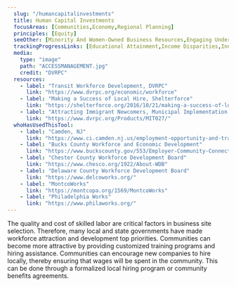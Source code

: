 ```yaml
---
  slug: "/humancapitalinvestments"
  title: Human Capital Investments
  focusAreas: [Communities,Economy,Regional Planning]
  principles: [Equity]
  seeOther: [Minority And Women-Owned Business Resources,Engaging Underserved Communities,Broadband Universal Access,Community Benefits Agreements (CBAs)]
  trackingProgressLinks: [Educational Attainment,Income Disparities,Innovation,Job Growth,Racial & Ethnic Disparities,Sex Disparities,Transit Ridership]
  media: 
    type: "image"
    path: "ACCESSMANAGEMENT.jpg"
    credit: "DVRPC"
  resources: 
    - label: "Transit Workforce Development, DVRPC"
      link: "https://www.dvrpc.org/economic/workforce"
    - label: "Making a Success of Local Hire, Shelterforce"
      link: "https://shelterforce.org/2016/10/21/making-a-success-of-local-hire-work/"
    - label: "Attracting Immigrant Newcomers, Municipal Implementation Tool #027, DVRPC"
      link: "https://www.dvrpc.org/Products/MIT027/"  
  whoHasUsedThisTool: 
    - label: "Camden, NJ"
      link: "https://www.ci.camden.nj.us/employment-opportunity-and-training/"
    - label: "Bucks County Workforce and Economic Development"
      link: "https://www.buckscounty.gov/553/Employer-Community-Connections"
    - label: "Chester County Workforce Development Board"
      link: "https://www.chesco.org/1922/About-WDB"
    - label: "Delaware County Workforce Development Board"
      link: "https://www.delcoworks.org/"
    - label: "MontcoWorks"
      link: "https://montcopa.org/1569/MontcoWorks"
    - label: "Philadelphia Works"
      link: "https://www.philaworks.org/"
---
```


The quality and cost of skilled labor are critical factors in business site selection. Therefore, many local and state governments have made workforce attraction and development top priorities. Communities can become more attractive by providing customized training programs and hiring assistance. Communities can encourage new companies to hire locally, thereby ensuring that wages will be spent in the community. This can be done through a formalized local hiring program or community benefits agreements.
